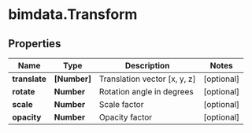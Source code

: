 # bimdata.Transform

## Properties

Name | Type | Description | Notes
------------ | ------------- | ------------- | -------------
**translate** | **[Number]** | Translation vector [x, y, z] | [optional] 
**rotate** | **Number** | Rotation angle in degrees | [optional] 
**scale** | **Number** | Scale factor | [optional] 
**opacity** | **Number** | Opacity factor | [optional] 


